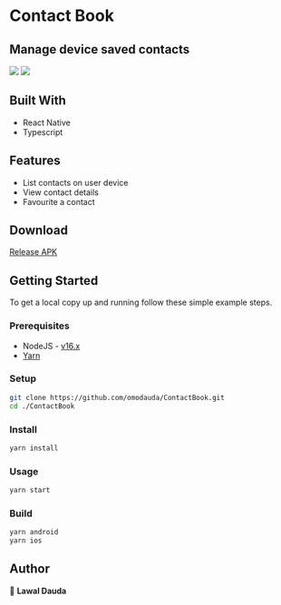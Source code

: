 # Contact Book

## Manage device saved contacts

![](readme-pictures/Screenshot%202022-12-19%20at%2012.48.34.png)
![](readme-pictures/Screenshot%202022-12-19%20at%2012.48.56.png)

## Built With

- React Native
- Typescript

## Features

- List contacts on user device
- View contact details
- Favourite a contact

## Download

<a href='https://drive.google.com/drive/folders/1JCuzyd-ZEB-xHhajaBl2NYuVUo7TjRPF?usp=sharing'>Release APK</a>

## Getting Started

To get a local copy up and running follow these simple example steps.

### Prerequisites

- NodeJS - [v16.x](https://nodejs.org/en/)
- [Yarn](https://yarnpkg.com/)

### Setup

```bash
git clone https://github.com/omodauda/ContactBook.git
cd ./ContactBook
```

### Install

```bash
yarn install
```

### Usage

```bash
yarn start
```

### Build

```bash
yarn android
yarn ios
```

## Author

👤 **Lawal Dauda**
